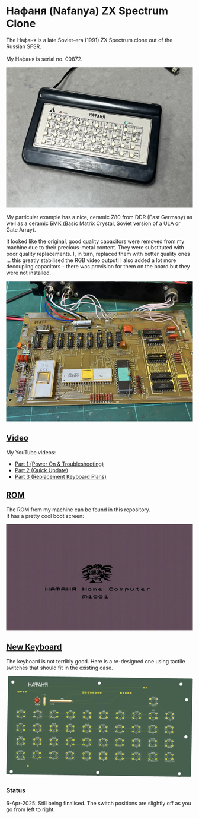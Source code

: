 # Нафаня (Nafanya) ZX Spectrum Clone
The Нафаня is a late Soviet-era (1991) ZX Spectrum clone out of the Russian SFSR.<br>  
My Нафаня is serial no. 00872.<br>

![Nafanya](/Images/Nafanya.jpeg)

My particular example has a nice, ceramic Z80 from DDR (East Germany) as well as a ceramic БМК (Basic Matrix Crystal, Soviet version of a ULA or Gate Array).<br>

It looked like the original, good quality capacitors were removed from my machine due to their precious-metal content.  They were substituted with poor quality replacements.  I, in turn, replaced them with better quality ones ... this greatly stabilised the RGB video output!  I also added a lot more decoupling capacitors - there was provision for them on the board but they were not installed.<br>

![Nafanya motherboard](/Images/Nafanya_motherboard_modified.jpeg)

## [Video](https://www.youtube.com/playlist?list=PL5pwokf56wMLiZ0rl97ZL9QdxtgF-uewT)
My YouTube videos:
- [Part 1 (Power On & Troubleshooting)](https://youtu.be/pPQIZv7UhS0)
- [Part 2 (Quick Update)](https://youtu.be/jH4AOVMjng8)
- [Part 3 (Replacement Keyboard Plans)](https://youtu.be/gZ2KwFe9IKs)

## [ROM](/ROM)
The ROM from my machine can be found in this repository.<br>
It has a pretty cool boot screen:<br>

![Nafanya boot screen](/Images/Нафаня_Boot_Screen.png)

## [New Keyboard](/Nafanya_Keyboard)
The keyboard is not terribly good. Here is a re-designed one using tactile switches that should fit in the existing case.<br>

![Modern Nafanya Keyboard](/Images/Nafanya_Keyboard_3D.png)

### Status
6-Apr-2025: Still being finalised. The switch positions are slightly off as you go from left to right.
